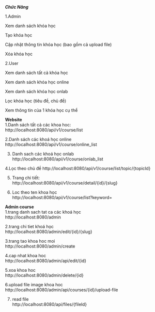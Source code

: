 **_Chức Năng_**  

1.Admin

Xem danh sách khóa học  

Tạo khóa học  

Cập nhật thông tin khóa học (bao gồm cả upload file) 

Xóa khóa học  

2.User

Xem danh sách tất cả khóa học  

Xem danh sách khóa học online  

Xem danh sách khóa học onlab  

Lọc khóa học (tiêu đề, chủ đề)  

Xem thông tin của 1 khóa học cụ thể

**Website**  
1.Danh sách tất cả các khoa hoc:  
http://localhost:8080/api/v1/course/list 

2.Danh sách các khoá học online
http://localhost:8080/api/v1/course/online_list

3. Danh sach các khoá học onlab
   http://localhost:8080/api/v1/course/onlab_list  
   
4.Lọc theo chủ đề
http://localhost:8080/api/v1/course/list/topic/{topicId}

5. Trang chi tiết:  
   http://localhost:8080/api/v1/course/detail/{id}/{slug}
   
6. Loc theo ten khoa học  
   http://localhost:8080/api/v1/course/list?keyword=
   
**Admin course**  
1.trang danh sach tat ca các khoá học  
http://localhost:8080/admin  

2.trang chi tiet khoá học  
http://localhost:8080/admin/edit/{id}/{slug}  

3.trang tao khoa hoc moi  
http://localhost:8080/admin/create  

4.cap nhat khoa hoc  
http://localhost:8080/admin/api/edit/{id}  

5.xoa khoa hoc  
http://localhost:8080/admin/delete/{id}  

6.upload file image khoa hoc
http://localhost:8080/admin/api/courses/{id}/upload-file  

7. read file  
   http://localhost:8080/api/files/{fileId}
   




